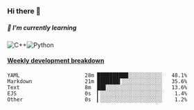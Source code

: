 ### Hi there 👋

##### 🌱 I’m currently learning

![C++](https://img.shields.io/badge/-C++-00599C?style=flat-square&logo=c)![Python](https://img.shields.io/badge/-Python-black?style=flat-square&logo=Python)


<!-- waka-box start -->
#### <a href="https://gist.github.com/bf274261b4c8553e17fc709dfc3cfa97" target="_blank">Weekly development breakdown</a>
```text
YAML                 	 28m ██████████░░░░░░░░░░░   48.1% 
Markdown             	 21m ███████▍░░░░░░░░░░░░░   35.6% 
Text                 	 8m  ██▊░░░░░░░░░░░░░░░░░░   13.6% 
EJS                  	 0s  ▎░░░░░░░░░░░░░░░░░░░░    1.4% 
Other                	 0s  ▎░░░░░░░░░░░░░░░░░░░░    1.2% 
```
<!-- Powered by https://github.com/YouEclipse/waka-box-go . -->
<!-- waka-box end -->



<!--
**KomoreKalu/KomoreKalu** is a ✨ _special_ ✨ repository because its `README.md` (this file) appears on your GitHub profile.

Here are some ideas to get you started:

- 🔭 I’m currently working on ...
- 🌱 I’m currently learning ...
- 👯 I’m looking to collaborate on ...
- 🤔 I’m looking for help with ...
- 💬 Ask me about ...
- 📫 How to reach me: ...
- 😄 Pronouns: ...
- ⚡ Fun fact: ...
-->

